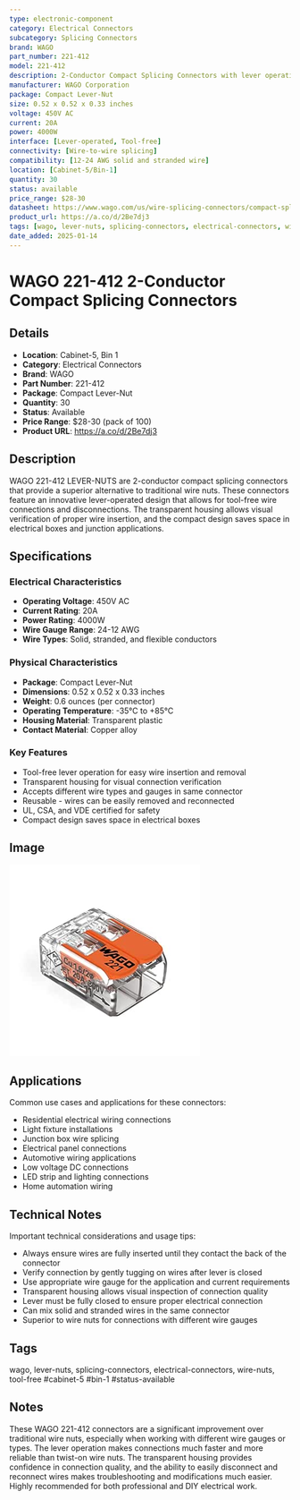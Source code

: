 ```yaml
---
type: electronic-component
category: Electrical Connectors
subcategory: Splicing Connectors
brand: WAGO
part_number: 221-412
model: 221-412
description: 2-Conductor Compact Splicing Connectors with lever operation for tool-free wire connections
manufacturer: WAGO Corporation
package: Compact Lever-Nut
size: 0.52 x 0.52 x 0.33 inches
voltage: 450V AC
current: 20A
power: 4000W
interface: [Lever-operated, Tool-free]
connectivity: [Wire-to-wire splicing]
compatibility: [12-24 AWG solid and stranded wire]
location: [Cabinet-5/Bin-1]
quantity: 30
status: available
price_range: $28-30
datasheet: https://www.wago.com/us/wire-splicing-connectors/compact-splicing-connector/p/221-412
product_url: https://a.co/d/2Be7dj3
tags: [wago, lever-nuts, splicing-connectors, electrical-connectors, wire-nuts, tool-free, cabinet-5, bin-1, status-available]
date_added: 2025-01-14
---
```


# WAGO 221-412 2-Conductor Compact Splicing Connectors

## Details

- **Location**: Cabinet-5, Bin 1
- **Category**: Electrical Connectors
- **Brand**: WAGO
- **Part Number**: 221-412
- **Package**: Compact Lever-Nut
- **Quantity**: 30
- **Status**: Available
- **Price Range**: $28-30 (pack of 100)
- **Product URL**: https://a.co/d/2Be7dj3

## Description

WAGO 221-412 LEVER-NUTS are 2-conductor compact splicing connectors that provide a superior alternative to traditional wire nuts. These connectors feature an innovative lever-operated design that allows for tool-free wire connections and disconnections. The transparent housing allows visual verification of proper wire insertion, and the compact design saves space in electrical boxes and junction applications.

## Specifications

### Electrical Characteristics

- **Operating Voltage**: 450V AC
- **Current Rating**: 20A
- **Power Rating**: 4000W
- **Wire Gauge Range**: 24-12 AWG
- **Wire Types**: Solid, stranded, and flexible conductors

### Physical Characteristics

- **Package**: Compact Lever-Nut
- **Dimensions**: 0.52 x 0.52 x 0.33 inches
- **Weight**: 0.6 ounces (per connector)
- **Operating Temperature**: -35°C to +85°C
- **Housing Material**: Transparent plastic
- **Contact Material**: Copper alloy

### Key Features

- Tool-free lever operation for easy wire insertion and removal
- Transparent housing for visual connection verification
- Accepts different wire types and gauges in same connector
- Reusable - wires can be easily removed and reconnected
- UL, CSA, and VDE certified for safety
- Compact design saves space in electrical boxes

## Image

![WAGO 221-412 2-Conductor Splicing Connectors](../attachments/wago-221-412-splicing-connectors.jpg)

## Applications

Common use cases and applications for these connectors:

- Residential electrical wiring connections
- Light fixture installations
- Junction box wire splicing
- Electrical panel connections
- Automotive wiring applications
- Low voltage DC connections
- LED strip and lighting connections
- Home automation wiring

## Technical Notes

Important technical considerations and usage tips:

- Always ensure wires are fully inserted until they contact the back of the connector
- Verify connection by gently tugging on wires after lever is closed
- Use appropriate wire gauge for the application and current requirements
- Transparent housing allows visual inspection of connection quality
- Lever must be fully closed to ensure proper electrical connection
- Can mix solid and stranded wires in the same connector
- Superior to wire nuts for connections with different wire gauges

## Tags

wago, lever-nuts, splicing-connectors, electrical-connectors, wire-nuts, tool-free #cabinet-5 #bin-1 #status-available

## Notes

These WAGO 221-412 connectors are a significant improvement over traditional wire nuts, especially when working with different wire gauges or types. The lever operation makes connections much faster and more reliable than twist-on wire nuts. The transparent housing provides confidence in connection quality, and the ability to easily disconnect and reconnect wires makes troubleshooting and modifications much easier. Highly recommended for both professional and DIY electrical work.

